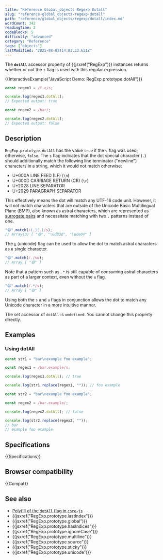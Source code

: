 ```yaml
---
title: "Reference Global_objects Regexp Dotall"
slug: "reference-global_objects-regexp-dotall"
path: "reference/global_objects/regexp/dotall/index.md"
wordCount: 342
readingTime: 2
codeBlocks: 5
difficulty: "advanced"
category: "Reference"
tags: ["objects"]
lastModified: "2025-08-02T14:03:23.631Z"
---
```



The **`dotAll`** accessor property of {{jsxref("RegExp")}} instances returns whether or not the `s` flag is used with this regular expression.

{{InteractiveExample("JavaScript Demo: RegExp.prototype.dotAll")}}

```js interactive-example
const regex1 = /f.o/s;

console.log(regex1.dotAll);
// Expected output: true

const regex2 = /bar/;

console.log(regex2.dotAll);
// Expected output: false
```

## Description

`RegExp.prototype.dotAll` has the value `true` if the `s` flag was used; otherwise, `false`. The `s` flag indicates that the dot special character (`.`) should additionally match the following line terminator ("newline") characters in a string, which it would not match otherwise:

- U+000A LINE FEED (LF) (`\n`)
- U+000D CARRIAGE RETURN (CR) (`\r`)
- U+2028 LINE SEPARATOR
- U+2029 PARAGRAPH SEPARATOR

This effectively means the dot will match any UTF-16 code unit. However, it will _not_ match characters that are outside of the Unicode Basic Multilingual Plane (BMP), also known as astral characters, which are represented as [surrogate pairs](/en-US/docs/Web/JavaScript/Reference/Global_Objects/String#utf-16_characters_unicode_code_points_and_grapheme_clusters) and necessitate matching with two `.` patterns instead of one.

```js
"😄".match(/(.)(.)/s);
// Array(3) [ "😄", "\ud83d", "\ude04" ]
```

The [`u`](/en-US/docs/Web/JavaScript/Reference/Global_Objects/RegExp/unicode) (unicode) flag can be used to allow the dot to match astral characters as a single character.

```js
"😄".match(/./su);
// Array [ "😄" ]
```

Note that a pattern such as `.*` is still capable of _consuming_ astral characters as part of a larger context, even without the `u` flag.

```js
"😄".match(/.*/s);
// Array [ "😄" ]
```

Using both the `s` and `u` flags in conjunction allows the dot to match any Unicode character in a more intuitive manner.

The set accessor of `dotAll` is `undefined`. You cannot change this property directly.

## Examples

### Using dotAll

```js
const str1 = "bar\nexample foo example";

const regex1 = /bar.example/s;

console.log(regex1.dotAll); // true

console.log(str1.replace(regex1, "")); // foo example

const str2 = "bar\nexample foo example";

const regex2 = /bar.example/;

console.log(regex2.dotAll); // false

console.log(str2.replace(regex2, ""));
// bar
// example foo example
```

## Specifications

{{Specifications}}

## Browser compatibility

{{Compat}}

## See also

- [Polyfill of the `dotAll` flag in `core-js`](https://github.com/zloirock/core-js#ecmascript-string-and-regexp)
- {{jsxref("RegExp.prototype.lastIndex")}}
- {{jsxref("RegExp.prototype.global")}}
- {{jsxref("RegExp.prototype.hasIndices")}}
- {{jsxref("RegExp.prototype.ignoreCase")}}
- {{jsxref("RegExp.prototype.multiline")}}
- {{jsxref("RegExp.prototype.source")}}
- {{jsxref("RegExp.prototype.sticky")}}
- {{jsxref("RegExp.prototype.unicode")}}
